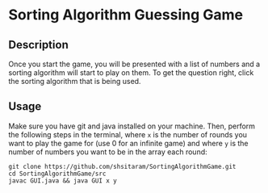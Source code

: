 # Sorting Algorithm Guessing Game

## Description

Once you start the game, you will be presented with a list of numbers and a sorting algorithm will start to play on them. To get the question right, click the sorting algorithm that is being used.

## Usage

Make sure you have git and java installed on your machine. Then, perform the following steps in the terminal, where `x` is the number of rounds you want to play the game for (use 0 for an infinite game) and where `y` is the number of numbers you want to be in the array each round:

```
git clone https://github.com/shsitaram/SortingAlgorithmGame.git
cd SortingAlgorithmGame/src
javac GUI.java && java GUI x y
```